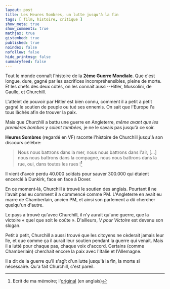 ```yaml
---
layout: post
title: Les Heures Sombres, un lutte jusqu'à la fin
tags: [ film, histoire, critique ]
show_meta: true
show_comments: true
mathjax: true
gistembed: true
published: true
noindex: false
nofollow: false
hide_printmsg: false
summaryfeed: false
---
```


Tout le monde connaît l'histoire de la __2ème Guerre Mondiale__. Que c'est longue,
dure, gagné par les sacrifices incompréhensibles, pleine de morte. Et les chefs
des deux côtés, on les connaît aussi--Hitler, Mussolini, de Gaulle, et
Churchill.

L'atteint de pouvoir par Hitler est bien connu, comment il a petit à petit gagné
le soutien de peuple ou tué ses ennemis. On sait que l'Europe l'a tous lâchés
afin de trouver la paix.

Mais que *Churchill* a battu une guerre en Angleterre, *même avant que les premières
bombes y soient tombées,* je ne le savais pas jusqu'à ce soir.

__Heures Sombres__ (regardé en VF) raconte l'histoire de Churchill jusqu'à son
discours célèbre:

> Nous nous battrons dans la mer, nous nous battrons dans l'air, [...] nous nous
> battrons dans la compagne, nous nous battrons dans la rue, oui, dans toutes
> les rues ![^1]

Il vient d'avoir perdu 40.000 soldats pour sauver 300.000 qui étaient encerclé à
Dunkirk, face en face à Dover.

En ce moment-là, Churchill à trouvé le soutien des anglais. Pourtant il ne
l'avait pas eu comment il a commencé comme PM. L'Angleterre en avait eu marre de
Chamberlain, ancien PM, et ainsi son parlement a dû chercher quelqu'un d'autre.

Le pays a trouvé qu'avec Churchill, il n'y aurait qu'une guerre, que la victoire
« quel que soit le coûte ». D'ailleurs, *V pour Victoire* est devenu son slogan.

Petit à petit, Churchill a aussi trouvé que les citoyens ne cèderait jamais leur
île, et que comme ça il aurait leur soutien pendant la guerre qui venait. Mais
il a lutté pour chaque pas, chaque voix d'accord. Certains (comme Chamberlain)
cherchait encore la paix avec l'Italie et l'Allemagne.

Il a dit de la guerre qu'il s'agît d'un lutte jusqu'à la fin, la morte si
nécessaire. Qu'a fait Churchill, c'est pareil.

[^1]: Ecrit de ma mémoire; l'[original](https://www.youtube.com/watch?v=14IVzLjoFBQ) (en anglais)
